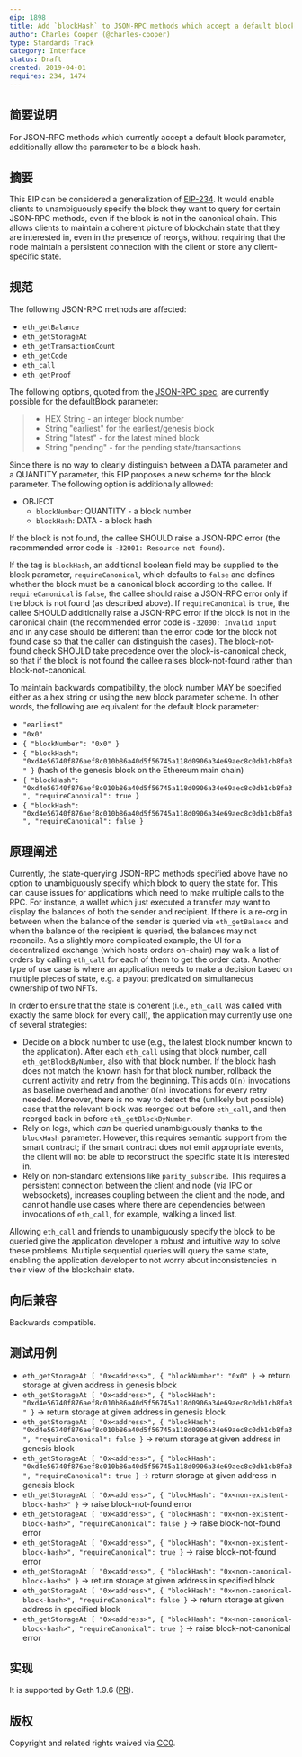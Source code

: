 ```yaml
---
eip: 1898
title: Add `blockHash` to JSON-RPC methods which accept a default block parameter.
author: Charles Cooper (@charles-cooper)
type: Standards Track
category: Interface
status: Draft
created: 2019-04-01
requires: 234, 1474
---
```


## 简要说明

For JSON-RPC methods which currently accept a default block parameter, additionally allow the parameter to be a block hash.

## 摘要

This EIP can be considered a generalization of [EIP-234](https://github.com/ethereum/EIPs/blob/d053eb66921c5915f3e16d72c7566289e2d7c151/EIPS/eip-234.md). It would enable clients to unambiguously specify the block they want to query for certain JSON-RPC methods, even if the block is not in the canonical chain. This allows clients to maintain a coherent picture of blockchain state that they are interested in, even in the presence of reorgs, without requiring that the node maintain a persistent connection with the client or store any client-specific state.

## 规范

The following JSON-RPC methods are affected:
- `eth_getBalance`
- `eth_getStorageAt`
- `eth_getTransactionCount`
- `eth_getCode`
- `eth_call`
- `eth_getProof`

The following options, quoted from the [JSON-RPC spec](https://github.com/ethereum/wiki/wiki/JSON-RPC#the-default-block-parameter), are currently possible for the defaultBlock parameter:
> - HEX String - an integer block number
> - String "earliest" for the earliest/genesis block
> - String "latest" - for the latest mined block
> - String "pending" - for the pending state/transactions

Since there is no way to clearly distinguish between a DATA parameter and a QUANTITY parameter, this EIP proposes a new scheme for the block parameter. The following option is additionally allowed:
- OBJECT
  - `blockNumber`: QUANTITY - a block number
  - `blockHash`: DATA - a block hash

If the block is not found, the callee SHOULD raise a JSON-RPC error (the recommended error code is `-32001: Resource not found`).

If the tag is `blockHash`, an additional boolean field may be supplied to the block parameter, `requireCanonical`, which defaults to `false` and defines whether the block must be a canonical block according to the callee. If `requireCanonical` is `false`, the callee should raise a JSON-RPC error only if the block is not found (as described above). If `requireCanonical` is `true`, the callee SHOULD additionally raise a JSON-RPC error if the block is not in the canonical chain (the recommended error code is `-32000: Invalid input` and in any case should be different than the error code for the block not found case so that the caller can distinguish the cases). The block-not-found check SHOULD take precedence over the block-is-canonical check, so that if the block is not found the callee raises block-not-found rather than block-not-canonical.

To maintain backwards compatibility, the block number MAY be specified either as a hex string or using the new block parameter scheme. In other words, the following are equivalent for the default block parameter:
- `"earliest"`
- `"0x0"`
- `{ "blockNumber": "0x0" }`
- `{ "blockHash": "0xd4e56740f876aef8c010b86a40d5f56745a118d0906a34e69aec8c0db1cb8fa3" }` (hash of the genesis block on the Ethereum main chain)
- `{ "blockHash": "0xd4e56740f876aef8c010b86a40d5f56745a118d0906a34e69aec8c0db1cb8fa3", "requireCanonical": true }`
- `{ "blockHash": "0xd4e56740f876aef8c010b86a40d5f56745a118d0906a34e69aec8c0db1cb8fa3", "requireCanonical": false }`

## 原理阐述

Currently, the state-querying JSON-RPC methods specified above have no option to unambiguously specify which block to query the state for. This can cause issues for applications which need to make multiple calls to the RPC. For instance, a wallet which just executed a transfer may want to display the balances of both the sender and recipient. If there is a re-org in between when the balance of the sender is queried via `eth_getBalance` and when the balance of the recipient is queried, the balances may not reconcile. As a slightly more complicated example, the UI for a decentralized exchange (which hosts orders on-chain) may walk a list of orders by calling `eth_call` for each of them to get the order data. Another type of use case is where an application needs to make a decision based on multiple pieces of state, e.g. a payout predicated on simultaneous ownership of two NFTs.

In order to ensure that the state is coherent (i.e., `eth_call` was called with exactly the same block for every call), the application may currently use one of several strategies:
- Decide on a block number to use (e.g., the latest block number known to the application). After each `eth_call` using that block number, call `eth_getBlockByNumber`, also with that block number. If the block hash does not match the known hash for that block number, rollback the current activity and retry from the beginning. This adds `O(n)` invocations as baseline overhead and another `O(n)` invocations for every retry needed. Moreover, there is no way to detect the (unlikely but possible) case that the relevant block was reorged out before `eth_call`, and then reorged back in before `eth_getBlockByNumber`.
- Rely on logs, which *can* be queried unambiguously thanks to the `blockHash` parameter. However, this requires semantic support from the smart contract; if the smart contract does not emit appropriate events, the client will not be able to reconstruct the specific state it is interested in.
- Rely on non-standard extensions like `parity_subscribe`. This requires a persistent connection between the client and node (via IPC or websockets), increases coupling between the client and the node, and cannot handle use cases where there are dependencies between invocations of `eth_call`, for example, walking a linked list.

Allowing `eth_call` and friends to unambiguously specify the block to be queried give the application developer a robust and intuitive way to solve these problems. Multiple sequential queries will query the same state, enabling the application developer to not worry about inconsistencies in their view of the blockchain state.

## 向后兼容

Backwards compatible.

## 测试用例

- `eth_getStorageAt [ "0x<address>", { "blockNumber": "0x0" }` -> return storage at given address in genesis block
- `eth_getStorageAt [ "0x<address>", { "blockHash": "0xd4e56740f876aef8c010b86a40d5f56745a118d0906a34e69aec8c0db1cb8fa3" }` -> return storage at given address in genesis block
- `eth_getStorageAt [ "0x<address>", { "blockHash": "0xd4e56740f876aef8c010b86a40d5f56745a118d0906a34e69aec8c0db1cb8fa3", "requireCanonical": false }` -> return storage at given address in genesis block
- `eth_getStorageAt [ "0x<address>", { "blockHash": "0xd4e56740f876aef8c010b86a40d5f56745a118d0906a34e69aec8c0db1cb8fa3", "requireCanonical": true }` -> return storage at given address in genesis block
- `eth_getStorageAt [ "0x<address>", { "blockHash": "0x<non-existent-block-hash>" }` -> raise block-not-found error
- `eth_getStorageAt [ "0x<address>", { "blockHash": "0x<non-existent-block-hash>", "requireCanonical": false }` -> raise block-not-found error
- `eth_getStorageAt [ "0x<address>", { "blockHash": "0x<non-existent-block-hash>", "requireCanonical": true }` -> raise block-not-found error
- `eth_getStorageAt [ "0x<address>", { "blockHash": "0x<non-canonical-block-hash>" }` -> return storage at given address in specified block
- `eth_getStorageAt [ "0x<address>", { "blockHash": "0x<non-canonical-block-hash>", "requireCanonical": false }` -> return storage at given address in specified block
- `eth_getStorageAt [ "0x<address>", { "blockHash": "0x<non-canonical-block-hash>", "requireCanonical": true }` -> raise block-not-canonical error

## 实现

It is supported by Geth 1.9.6 ([PR](https://github.com/ethereum/go-ethereum/pull/19491)).

## 版权

Copyright and related rights waived via [CC0](https://creativecommons.org/publicdomain/zero/1.0/).

